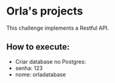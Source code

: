 
# Orla's projects

This challenge implements a Restful API.

## How to execute:

* Criar database no Postgres:
* senha: 123
* nome: orladatabase